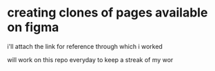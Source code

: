 # creating clones of pages available on figma

i'll attach the link for reference through which i worked

will work on this repo everyday to keep a streak
of my wor